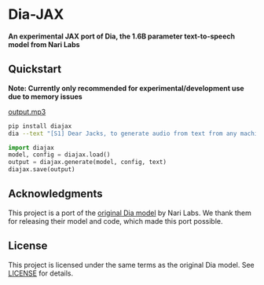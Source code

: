 # Dia-JAX

**An experimental JAX port of Dia, the 1.6B parameter text-to-speech model from Nari Labs**

## Quickstart

**Note: Currently only recommended for experimental/development use due to memory issues**

[output.mp3](https://raw.githubusercontent.com/jaco-bro/diajax/main/assets/example_output.mp3)

```bash
pip install diajax
dia --text "[S1] Dear Jacks, to generate audio from text from any machine. [S2] Any machine? (gasps) How? [S1] With flakes and an axe. (chuckle) " --max-tokens=100
```

```python
import diajax
model, config = diajax.load()
output = diajax.generate(model, config, text)
diajax.save(output)
```

## Acknowledgments

This project is a port of the [original Dia model](https://github.com/nari-labs/dia) by Nari Labs. We thank them for releasing their model and code, which made this port possible.

## License

This project is licensed under the same terms as the original Dia model. See [LICENSE](LICENSE) for details.
